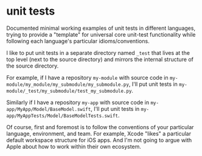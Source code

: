 # unit tests

Documented minimal working examples of unit tests in different languages,
trying to provide a "template" for universal core unit-test functionality
while following each language's particular idioms/conventions.

I like to put unit tests in a separate directory named `_test` that lives at
the top level (next to the source directory) and mirrors the internal structure
of the source directory.

For example, if I have a repository `my-module` with
source code in `my-module/my_module/my_submodule/my_submodule.py`, I'll put
unit tests in `my-module/_test/my_submodule/test_my_submodule.py`.

Similarly if I have a repository `my-app` with source code in
`my-app/MyApp/Model/BaseModel.swift`, I'll put unit tests in
`my-app/MyAppTests/Model/BaseModelTests.swift`.

Of course, first and foremost is to follow the conventions of your
particular language, environment, and team. For example,
Xcode "likes" a particular default workspace structure for iOS apps.
And I'm not going to argue with Apple about how to work within
their own ecosystem.
